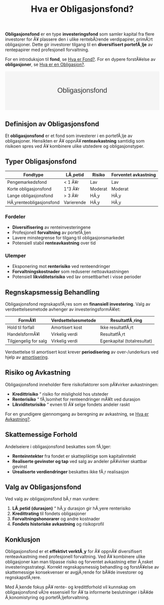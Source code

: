 ﻿---
title: "Hva er Obligasjonsfond?"
meta_title: "Hva er Obligasjonsfond?"
meta_description: '**Obligasjonsfond** er en type **investeringsfond** som samler kapital fra flere investorer for Ã¥ plassere den i ulike rentebÃ¦rende verdipapirer, primÃ¦rt obl...'
slug: hva-er-obligasjonsfond
type: blog
layout: pages/single
---

**Obligasjonsfond** er en type **investeringsfond** som samler kapital fra flere investorer for Ã¥ plassere den i ulike rentebÃ¦rende verdipapirer, primÃ¦rt obligasjoner. Dette gir investorer tilgang til en **diversifisert portefÃ¸lje** av rentepapirer med profesjonell forvaltning.

For en introduksjon til **fond**, se [Hva er Fond?](/blogs/regnskap/hva-er-fond "Hva er Fond? Ulike Typer Fond og Regnskapsbehandling").
For en dypere forstÃ¥else av **obligasjoner**, se [Hva er en Obligasjon?](/blogs/regnskap/hva-er-obligasjon "Hva er en Obligasjon? Komplett Guide til Obligasjoner i Regnskap").

![Illustrasjon som viser tittelen Obligasjonsfond](obligasjonsfond-image.svg)

## Definisjon av Obligasjonsfond

Et **obligasjonsfond** er et fond som investerer i en portefÃ¸lje av obligasjoner. Hensikten er Ã¥ oppnÃ¥ **renteavkastning** samtidig som risikoen spres ved Ã¥ kombinere ulike utstedere og obligasjonstyper.

## Typer Obligasjonsfond

| Fondtype                | LÃ¸petid   | Risiko   | Forventet avkastning |
|-------------------------|-----------|----------|----------------------|
| Pengemarkedsfond        | < 1 Ã¥r    | Lav      | Lav                  |
| Korte obligasjonsfond   | 1“3 Ã¥r    | Moderat  | Moderat              |
| Lange obligasjonsfond   | > 3 Ã¥r    | HÃ¸y      | HÃ¸y                  |
| HÃ¸yrenteobligasjonsfond | Varierende| HÃ¸y      | HÃ¸y                  |

### Fordeler

* **Diversifisering** av renteinvesteringene
* Profesjonell **forvaltning** av portefÃ¸ljen
* Lavere minstegrense for tilgang til obligasjonsmarkedet
* Potensiell stabil **renteavkastning** over tid

### Ulemper

* Eksponering mot **renterisiko** ved renteendringer
* **Forvaltningskostnader** som reduserer nettoavkastningen
* Potensiell **likviditetsrisiko** ved lav omsettbarhet i visse perioder

## Regnskapsmessig Behandling

Obligasjonsfond regnskapsfÃ¸res som en **finansiell investering**. Valg av verdsettelsesmetode avhenger av investeringsformÃ¥let:

| FormÃ¥l               | Verdsettelsesmetode | ResultatfÃ¸ring             |
|----------------------|---------------------|----------------------------|
| Hold til forfall     | Amortisert kost     | Ikke resultatfÃ¸rt          |
| HandelsformÃ¥l        | Virkelig verdi      | ResultatfÃ¸rt               |
| Tilgjengelig for salg| Virkelig verdi      | Egenkapital (totalresultat)|

Verdsettelse til amortisert kost krever **periodisering** av over-/underkurs ved hjelp av [amortisering](/blogs/regnskap/hva-er-amortisering "Hva er Amortisering? Guide til Avskrivning av Immaterielle Eiendeler").

## Risiko og Avkastning

Obligasjonsfond inneholder flere risikofaktorer som pÃ¥virker avkastningen:

* **Kredittrisiko** “ risiko for mislighold hos utsteder
* **Renterisiko** “ fÃ¸lsomhet for renteendringer mÃ¥lt ved durasjon
* **Likviditetsrisiko** “ evnen til Ã¥ selge fondets andeler raskt

For en grundigere gjennomgang av beregning av avkastning, se [Hva er Avkastning?](/blogs/regnskap/hva-er-avkastning "Hva er Avkastning? Guide til Beregning av Avkastning og Renters Influens").

## Skattemessige Forhold

Andelseiere i obligasjonsfond beskattes som fÃ¸lger:

* **Renteinntekter** fra fondet er skattepliktige som kapitalinntekt
* **Realiserte gevinster og tap** ved salg av andeler pÃ¥virker skattbar gevinst
* **Urealiserte verdiendringer** beskattes ikke fÃ¸r realisasjon

## Valg av Obligasjonsfond

Ved valg av obligasjonsfond bÃ¸r man vurdere:

1. **LÃ¸petid (durasjon)** “ hÃ¸y durasjon gir hÃ¸yere renterisiko
2. **Kredittrating** til fondets obligasjoner
3. **Forvaltningshonorarer** og andre kostnader
4. **Fondets historiske avkastning** og risikoprofil

## Konklusjon

Obligasjonsfond er et **effektivt verktÃ¸y** for Ã¥ oppnÃ¥ diversifisert renteavkastning med profesjonell forvaltning. Ved Ã¥ kombinere ulike obligasjoner kan man tilpasse risiko og forventet avkastning etter Ã¸nsket investeringsstrategi. Korrekt regnskapsmessig behandling og forstÃ¥else av skattemessige konsekvenser er avgjÃ¸rende for bÃ¥de investorer og regnskapsfÃ¸rere.

Med Ã¸kende fokus pÃ¥ rente- og kredittforhold vil kunnskap om obligasjonsfond vÃ¦re essensiell for Ã¥ ta informerte beslutninger i bÃ¥de Ã¸konomistyring og portefÃ¸ljeforvaltning.


